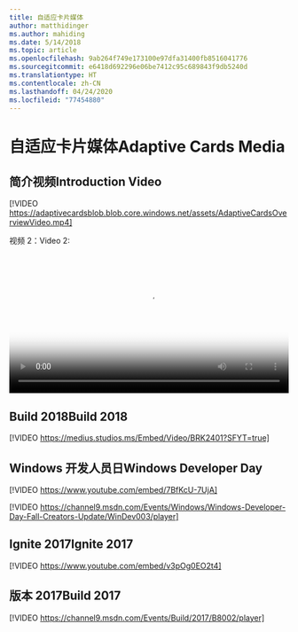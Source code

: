 ```yaml
---
title: 自适应卡片媒体
author: matthidinger
ms.author: mahiding
ms.date: 5/14/2018
ms.topic: article
ms.openlocfilehash: 9ab264f749e173100e97dfa31400fb8516041776
ms.sourcegitcommit: e6418d692296e06be7412c95c689843f9db5240d
ms.translationtype: HT
ms.contentlocale: zh-CN
ms.lasthandoff: 04/24/2020
ms.locfileid: "77454880"
---
```

# <a name="adaptive-cards-media"></a><span data-ttu-id="88753-102">自适应卡片媒体</span><span class="sxs-lookup"><span data-stu-id="88753-102">Adaptive Cards Media</span></span>


## <a name="introduction-video"></a><span data-ttu-id="88753-103">简介视频</span><span class="sxs-lookup"><span data-stu-id="88753-103">Introduction Video</span></span>

[!VIDEO https://adaptivecardsblob.blob.core.windows.net/assets/AdaptiveCardsOverviewVideo.mp4]

<span data-ttu-id="88753-104">视频 2：</span><span class="sxs-lookup"><span data-stu-id="88753-104">Video 2:</span></span>

<video controls width="100%" poster="../content/videoposter.png">
    <source src="https://adaptivecardsblob.blob.core.windows.net/assets/AdaptiveCardsOverviewVideo.mp4" type="video/mp4">
</video>

## <a name="build-2018"></a><span data-ttu-id="88753-105">Build 2018</span><span class="sxs-lookup"><span data-stu-id="88753-105">Build 2018</span></span>

[!VIDEO https://medius.studios.ms/Embed/Video/BRK2401?SFYT=true]

## <a name="windows-developer-day"></a><span data-ttu-id="88753-106">Windows 开发人员日</span><span class="sxs-lookup"><span data-stu-id="88753-106">Windows Developer Day</span></span>

[!VIDEO https://www.youtube.com/embed/7BfKcU-7UjA]

[!VIDEO https://channel9.msdn.com/Events/Windows/Windows-Developer-Day-Fall-Creators-Update/WinDev003/player]

## <a name="ignite-2017"></a><span data-ttu-id="88753-107">Ignite 2017</span><span class="sxs-lookup"><span data-stu-id="88753-107">Ignite 2017</span></span>

[!VIDEO https://www.youtube.com/embed/v3pOg0EO2t4]

## <a name="build-2017"></a><span data-ttu-id="88753-108">版本 2017</span><span class="sxs-lookup"><span data-stu-id="88753-108">Build 2017</span></span> 

[!VIDEO https://channel9.msdn.com/Events/Build/2017/B8002/player]

